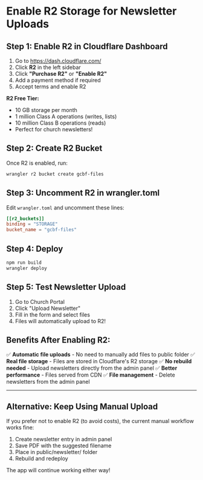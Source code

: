 # Enable R2 Storage for Newsletter Uploads

## Step 1: Enable R2 in Cloudflare Dashboard

1. Go to https://dash.cloudflare.com/
2. Click **R2** in the left sidebar
3. Click **"Purchase R2"** or **"Enable R2"**
4. Add a payment method if required
5. Accept terms and enable R2

**R2 Free Tier:**
- 10 GB storage per month
- 1 million Class A operations (writes, lists)
- 10 million Class B operations (reads)
- Perfect for church newsletters!

## Step 2: Create R2 Bucket

Once R2 is enabled, run:
```bash
wrangler r2 bucket create gcbf-files
```

## Step 3: Uncomment R2 in wrangler.toml

Edit `wrangler.toml` and uncomment these lines:
```toml
[[r2_buckets]]
binding = "STORAGE"
bucket_name = "gcbf-files"
```

## Step 4: Deploy

```bash
npm run build
wrangler deploy
```

## Step 5: Test Newsletter Upload

1. Go to Church Portal
2. Click "Upload Newsletter"
3. Fill in the form and select files
4. Files will automatically upload to R2!

## Benefits After Enabling R2:

✅ **Automatic file uploads** - No need to manually add files to public folder
✅ **Real file storage** - Files are stored in Cloudflare's R2 storage
✅ **No rebuild needed** - Upload newsletters directly from the admin panel
✅ **Better performance** - Files served from CDN
✅ **File management** - Delete newsletters from the admin panel

---

## Alternative: Keep Using Manual Upload

If you prefer not to enable R2 (to avoid costs), the current manual workflow works fine:
1. Create newsletter entry in admin panel
2. Save PDF with the suggested filename
3. Place in public/newsletter/ folder
4. Rebuild and redeploy

The app will continue working either way!
